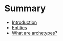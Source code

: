 # Summary

- [Introduction](./introduction.md)
- [Entities](./Entities/entities.md)
- [What are archetypes?](./archetype-explanation.md)

